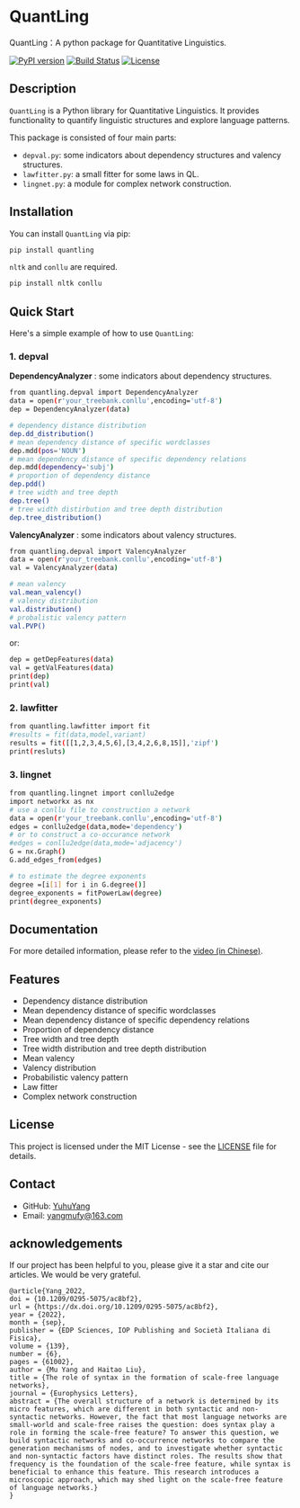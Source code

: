 # QuantLing
QuantLing：A python package for Quantitative Linguistics.


[![PyPI version](https://badge.fury.io/py/PackageName.svg)](https://badge.fury.io/py/PackageName)
[![Build Status](https://travis-ci.org/user/package.svg?branch=master)](https://travis-ci.org/user/package)
[![License](https://img.shields.io/badge/License-MIT-yellow.svg)](https://opensource.org/licenses/MIT)

## Description

`QuantLing` is a Python library for Quantitative Linguistics. It provides functionality to quantify linguistic structures and explore language patterns.

This package is consisted of four main parts:
- `depval.py`: some indicators about dependency structures and valency structures.
- `lawfitter.py`: a small fitter for some laws in QL.
- `lingnet.py`: a module for complex network construction.


## Installation

You can install `QuantLing` via pip:

```bash
pip install quantling
```

`nltk` and `conllu` are required.

```bash
pip install nltk conllu
```

## Quick Start

Here's a simple example of how to use `QuantLing`:

### 1. depval
**DependencyAnalyzer** : some indicators about dependency structures.
```bash
from quantling.depval import DependencyAnalyzer   
data = open(r'your_treebank.conllu',encoding='utf-8')
dep = DependencyAnalyzer(data) 

# dependency distance distribution
dep.dd_distribution()
# mean dependency distance of specific wordclasses
dep.mdd(pos='NOUN')
# mean dependency distance of specific dependency relations
dep.mdd(dependency='subj')
# proportion of dependency distance
dep.pdd()
# tree width and tree depth
dep.tree()
# tree width distirbution and tree depth distribution
dep.tree_distribution()
```

**ValencyAnalyzer** : some indicators about valency structures.
```bash
from quantling.depval import ValencyAnalyzer   
data = open(r'your_treebank.conllu',encoding='utf-8')
val = ValencyAnalyzer(data) 

# mean valency
val.mean_valency()
# valency distribution
val.distribution()
# probalistic valency pattern 
val.PVP()
```
or:
```bash
dep = getDepFeatures(data)
val = getValFeatures(data)
print(dep)
print(val)
```

### 2. lawfitter

```bash
from quantling.lawfitter import fit   
#results = fit(data,model,variant)
results = fit([[1,2,3,4,5,6],[3,4,2,6,8,15]],'zipf')
print(resluts)
```

### 3. lingnet

```bash
from quantling.lingnet import conllu2edge
import networkx as nx   
# use a conllu file to construction a network
data = open(r'your_treebank.conllu',encoding='utf-8')
edges = conllu2edge(data,mode='dependency')
# or to construct a co-occurance network 
#edges = conllu2edge(data,mode='adjacency')
G = nx.Graph()
G.add_edges_from(edges)

# to estimate the degree exponents
degree =[i[1] for i in G.degree()]
degree_exponents = fitPowerLaw(degree)
print(degree_exponents)
```

## Documentation

For more detailed information, please refer to the [video (in Chinese)](https://quantling.readthedocs.io/).


## Features

- Dependency distance distribution
- Mean dependency distance of specific wordclasses
- Mean dependency distance of specific dependency relations
- Proportion of dependency distance
- Tree width and tree depth
- Tree width distribution and tree depth distribution
- Mean valency
- Valency distribution
- Probabilistic valency pattern
- Law fitter
- Complex network construction

## License

This project is licensed under the MIT License - see the [LICENSE](LICENSE) file for details.

## Contact

- GitHub: [YuhuYang](https://github.com/YuhuYang)
- Email: yangmufy@163.com

## acknowledgements

If our project has been helpful to you, please give it a star and cite our articles. We would be very grateful.

```
@article{Yang_2022,
doi = {10.1209/0295-5075/ac8bf2},
url = {https://dx.doi.org/10.1209/0295-5075/ac8bf2},
year = {2022},
month = {sep},
publisher = {EDP Sciences, IOP Publishing and Società Italiana di Fisica},
volume = {139},
number = {6},
pages = {61002},
author = {Mu Yang and Haitao Liu},
title = {The role of syntax in the formation of scale-free language networks},
journal = {Europhysics Letters},
abstract = {The overall structure of a network is determined by its micro features, which are different in both syntactic and non-syntactic networks. However, the fact that most language networks are small-world and scale-free raises the question: does syntax play a role in forming the scale-free feature? To answer this question, we build syntactic networks and co-occurrence networks to compare the generation mechanisms of nodes, and to investigate whether syntactic and non-syntactic factors have distinct roles. The results show that frequency is the foundation of the scale-free feature, while syntax is beneficial to enhance this feature. This research introduces a microscopic approach, which may shed light on the scale-free feature of language networks.}
}
``` 
